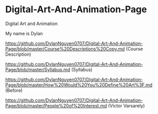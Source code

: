 # Digital-Art-And-Animation-Page
Digital Art and Animation


My name is Dylan

https://github.com/DylanNguyen0707/Digital-Art-And-Animation-Page/blob/master/Course%20Descriptions%20Copy.md (Course Description)

https://github.com/DylanNguyen0707/Digital-Art-And-Animation-Page/blob/master/Syllabus.md (Syllabus)


https://github.com/DylanNguyen0707/Digital-Art-And-Animation-Page/blob/master/How%20Would%20You%20Define%20Art%3F.md (Before)


https://github.com/DylanNguyen0707/Digital-Art-And-Animation-Page/blob/master/People%20of%20Interest.md (Victor Varsarely)

